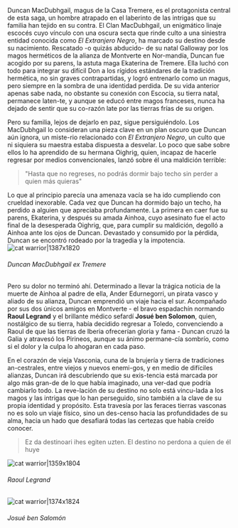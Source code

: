 Duncan MacDubhgail, magus de la Casa Tremere, es el protagonista central de esta saga, un hombre atrapado en el laberinto de las intrigas que su familia han tejido en su contra. El Clan MacDubhgail, un enigmático linaje escocés cuyo vínculo con una oscura secta que rinde culto a una siniestra entidad conocida como *El Extranjero Negro*, ha marcado su destino desde su nacimiento. Rescatado -o quizás abducido- de su natal Galloway por los magos herméticos de la alianza de Montverte en Nor-mandía, Duncan fue acogido por su parens, la astuta maga Ekaterina de Tremere. Ella luchó con todo para integrar su difícil Don a los rígidos estándares de la tradición hermética, no sin graves contrapartidas, y logró entrenarlo como un magus, pero siempre en la sombra de una identidad perdida. De su vida anterior apenas sabe nada, no obstante su conexión con Escocia, su tierra natal, permanece laten-te, y aunque se educó entre magos franceses, nunca ha dejado de sentir que su co-razón late por las tierras frías de su origen.

Pero su familia, lejos de dejarlo en paz, sigue persiguiéndolo. Los MacDubhgail lo consideran una pieza clave en un plan oscuro que Duncan aún ignora, un miste-rio relacionado con *El Extranjero Negro*, un culto que ni siquiera su maestra estaba dispuesta a desvelar. Lo poco que sabe sobre ellos lo ha aprendido de su hermana Oighrig, quien, incapaz de hacerle regresar por medios convencionales, lanzó sobre él una maldición terrible:
 
>"Hasta que no regreses, no podrás dormir bajo techo sin perder a quien más quieras"

Lo que al principio parecía una amenaza vacía se ha ido cumpliendo con crueldad inexorable. Cada vez que Duncan ha dormido bajo un techo, ha perdido a alguien que apreciaba profundamente. La primera en caer fue su parens, Ekaterina, y después su amada Ainhoa, cuyo asesinato fue el acto final de la desesperada Oighrig, que, para cumplir su maldición, degolló a Ainhoa ante los ojos de Duncan. Devastado y consumido por la pérdida, Duncan se encontró rodeado por la tragedia y la impotencia.
![cat warrior|1387x1820](https://i.imgur.com/hpaxgoi.jpeg) 
###### Duncan MacDubhgail ex Tremere
Pero su dolor no terminó ahí. Determinado a llevar la trágica noticia de la muerte de Ainhoa al padre de ella, Ander Edurnegorri, un pirata vasco y aliado de su alianza, Duncan emprendió un viaje hacia el sur. Acompañado por sus dos únicos amigos en Montverte - el bravo espadachín normando **Raoul Legrand** y el brillante médico sefardí **Josué ben Solomon**, quien, nostálgico de su tierra, había decidido regresar a Toledo, convenciendo a Raoul de que las tierras de Iberia ofrecerían gloria y fama - Duncan cruzó la Galia y atravesó los Pirineos, aunque su ánimo permane-cía sombrío, como si el dolor y la culpa lo ahogaran en cada paso.

En el corazón de vieja Vasconia, cuna de la brujería y tierra de tradiciones an-cestrales, entre viejos y nuevos enemi-gos, y en medio de difíciles alianzas, Duncan irá descubriendo que su exis-tencia está marcada por algo más gran-de de lo que había imaginado, una ver-dad que podría cambiarlo todo. La reve-lación de su destino no solo está vincu-lada a los magos y las intrigas que lo han perseguido, sino también a la clave de su propia identidad y propósito. Esta travesía por las feraces tierras vasconas no es solo un viaje físico, sino un des-censo hacia las profundidades de su alma, hacia un hado que desafiará todas las certezas que había creído conocer.

>Ez da destinoari ihes egiten uzten.
>El destino no perdona a quien de él huye

![cat warrior|1359x1804](https://i.imgur.com/8fIXZyl.png) 
###### Raoul Legrand

![cat warrior|1374x1824](https://i.imgur.com/HxvJDDm.jpeg) 
###### Josué ben Salomón
